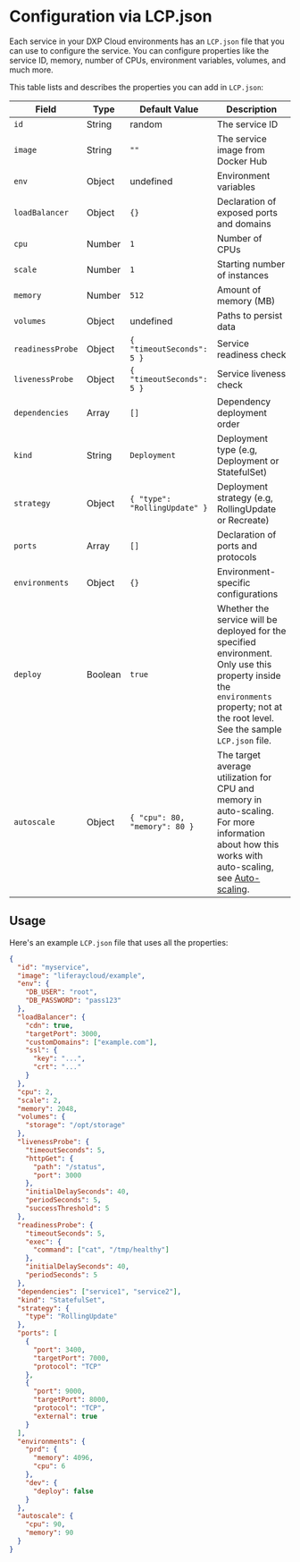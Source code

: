 # Configuration via LCP.json

Each service in your DXP Cloud environments has an `LCP.json` file that you can use to configure the service. You can configure properties like the service ID, memory, number of CPUs, environment variables, volumes, and much more.

This table lists and describes the properties you can add in `LCP.json`:

| Field | Type | Default Value | Description |
| --- | --- | --- | --- |
| `id` | String | random | The service ID |
| `image` | String | `""` | The service image from Docker Hub |
| `env` | Object | undefined | Environment variables |
| `loadBalancer` | Object | `{}` | Declaration of exposed ports and domains |
| `cpu` | Number | `1` | Number of CPUs |
| `scale` | Number | `1` | Starting number of instances |
| `memory` | Number | `512` | Amount of memory (MB) |
| `volumes` | Object | undefined | Paths to persist data |
| `readinessProbe` | Object | `{ "timeoutSeconds": 5 }` | Service readiness check |
| `livenessProbe` | Object | `{ "timeoutSeconds": 5 }` | Service liveness check |
| `dependencies` | Array | `[]` | Dependency deployment order |
| `kind` | String | `Deployment` | Deployment type (e.g, Deployment or StatefulSet) |
| `strategy` | Object | `{ "type": "RollingUpdate" }` | Deployment strategy (e.g, RollingUpdate or Recreate) |
| `ports` | Array | `[]` | Declaration of ports and protocols |
| `environments` | Object | `{}` | Environment-specific configurations |
| `deploy` | Boolean | `true` | Whether the service will be deployed for the specified environment. Only use this property inside the `environments` property; not at the root level. See the sample `LCP.json` file. |
| `autoscale` | Object | `{ "cpu": 80, "memory": 80 }` | The target average utilization for CPU and memory in auto-scaling. For more information about how this works with auto-scaling, see [Auto-scaling](../manage-and-optimize/auto-scaling.md). |

## Usage

Here's an example `LCP.json` file that uses all the properties:

```json
{
  "id": "myservice",
  "image": "liferaycloud/example",
  "env": {
    "DB_USER": "root",
    "DB_PASSWORD": "pass123"
  },
  "loadBalancer": {
    "cdn": true,
    "targetPort": 3000,
    "customDomains": ["example.com"],
    "ssl": {
      "key": "...",
      "crt": "..."
    }
  },
  "cpu": 2,
  "scale": 2,
  "memory": 2048,
  "volumes": {
    "storage": "/opt/storage"
  },
  "livenessProbe": {
    "timeoutSeconds": 5,
    "httpGet": {
      "path": "/status",
      "port": 3000
    },
    "initialDelaySeconds": 40,
    "periodSeconds": 5,
    "successThreshold": 5
  },
  "readinessProbe": {
    "timeoutSeconds": 5,
    "exec": {
      "command": ["cat", "/tmp/healthy"]
    },
    "initialDelaySeconds": 40,
    "periodSeconds": 5
  },
  "dependencies": ["service1", "service2"],
  "kind": "StatefulSet",
  "strategy": {
    "type": "RollingUpdate"
  },
  "ports": [
    {
      "port": 3400,
      "targetPort": 7000,
      "protocol": "TCP"
    },
    {
      "port": 9000,
      "targetPort": 8000,
      "protocol": "TCP",
      "external": true
    }
  ],
  "environments": {
    "prd": {
      "memory": 4096,
      "cpu": 6
    },
    "dev": {
      "deploy": false
    }
  },
  "autoscale": {
    "cpu": 90,
    "memory": 90
  }
}
```
